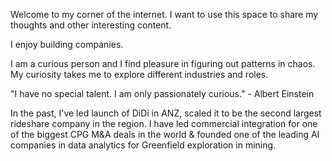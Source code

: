 Welcome to my corner of the internet. I want to use this space to share my thoughts and other interesting content.

I enjoy building companies.

I am a curious person and I find pleasure in figuring out patterns in chaos. My curiosity takes me to explore different industries and roles.

"I have no special talent. I am only passionately curious." - Albert Einstein

In the past, I've led launch of DiDi in ANZ, scaled it to be the second largest rideshare company in the region. I have led commercial integration for one of the biggest CPG M&A deals in the world & founded one of the leading AI companies in data analytics for Greenfield exploration in mining.